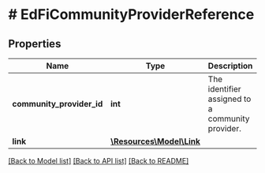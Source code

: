 # # EdFiCommunityProviderReference

## Properties

Name | Type | Description | Notes
------------ | ------------- | ------------- | -------------
**community_provider_id** | **int** | The identifier assigned to a community provider. |
**link** | [**\Resources\Model\Link**](Link.md) |  | [optional]

[[Back to Model list]](../../README.md#models) [[Back to API list]](../../README.md#endpoints) [[Back to README]](../../README.md)
